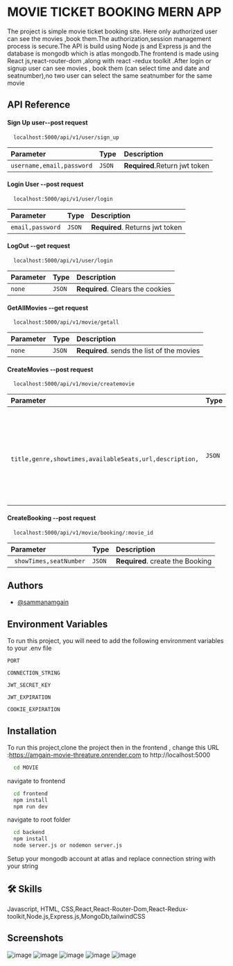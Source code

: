 
# MOVIE TICKET BOOKING MERN APP

The project is simple movie ticket booking site. Here only authorized user can see the movies ,book them.The authorization,session management process is secure.The API is build using Node js and Express js  and the database is mongodb which is atlas mongodb.The frontend is made using React js,react-router-dom ,along with react -redux toolkit .After login or signup user can see movies , book them (can select time and date and seatnumber),no two user can select the same seatnumber for the same movie


## API Reference

#### Sign Up user--post request

```http
  localhost:5000/api/v1/user/sign_up
```

| Parameter | Type     | Description                |
| :-------- | :------- | :------------------------- |
| `username,email,password` | `JSON ` | **Required**.Return  jwt token  |

#### Login User --post request

```http
  localhost:5000/api/v1/user/login
```

| Parameter | Type     | Description                       |
| :-------- | :------- | :-------------------------------- |
| `email,password`      | `JSON` | **Required**. Returns jwt token |


#### LogOut --get request

```http
  localhost:5000/api/v1/user/login
```

| Parameter | Type     | Description                       |
| :-------- | :------- | :-------------------------------- |
| `none`      | `JSON` | **Required**. Clears the cookies |


#### GetAllMovies --get request

```http
  localhost:5000/api/v1/movie/getall
```

| Parameter | Type     | Description                       |
| :-------- | :------- | :-------------------------------- |
| `none`      | `JSON` | **Required**. sends the list of the movies |


#### CreateMovies --post request

```http
  localhost:5000/api/v1/movie/createmovie
```

| Parameter | Type     | Description                       |
| :-------- | :------- | :-------------------------------- |
| ` title,genre,showtimes,availableSeats,url,description,`      | `JSON` | **Required**. Create the movie but user need to be admin and user are Referenced in this movie object|

#### CreateBooking --post request

```http
  localhost:5000/api/v1/movie/booking/:movie_id
```

| Parameter | Type     | Description                       |
| :-------- | :------- | :-------------------------------- |
| ` showTimes,seatNumber`      | `JSON` | **Required**. create the Booking |user id will be extracted from cookies


## Authors

- [@sammanamgain](https://github.com/sammanamgain)


## Environment Variables

To run this project, you will need to add the following environment variables to your .env file

`PORT`

`CONNECTION_STRING`

`JWT_SECRET_KEY`

`JWT_EXPIRATION`

`COOKIE_EXPIRATION`


## Installation

To run this project,clone the project
then in the frontend , change this URL :https://amgain-movie-threature.onrender.com to http://localhost:5000

```bash
  cd MOVIE
```
navigate to frontend

```bash
  cd frontend
  npm install
  npm run dev
```

navigate to root folder

```bash
  cd backend
  npm install
  node server.js or nodemon server.js
```

Setup your mongodb account at atlas and replace connection string with your string
## 🛠 Skills
Javascript, HTML, CSS,React,React-Router-Dom,React-Redux-toolkit,Node.js,Express.js,MongoDb,tailwindCSS


## Screenshots

![image](https://github.com/sammanamgain/Movie_ticket_booking_MERN/assets/78356846/e27394d4-ddfc-48ba-a1b5-ed9ef4b75bf3)
![image](https://github.com/sammanamgain/Movie_ticket_booking_MERN/assets/78356846/04eb20ba-7374-454e-9946-9fc3802de67b)
![image](https://github.com/sammanamgain/Movie_ticket_booking_MERN/assets/78356846/67e19563-0cc6-4691-aab8-1ecb44334191)
![image](https://github.com/sammanamgain/Movie_ticket_booking_MERN/assets/78356846/73c2e908-4d26-402d-9051-bbbef00dca4a)
![image](https://github.com/sammanamgain/Movie_ticket_booking_MERN/assets/78356846/a272910b-4cfe-433b-988a-2470aa5d7da9)



